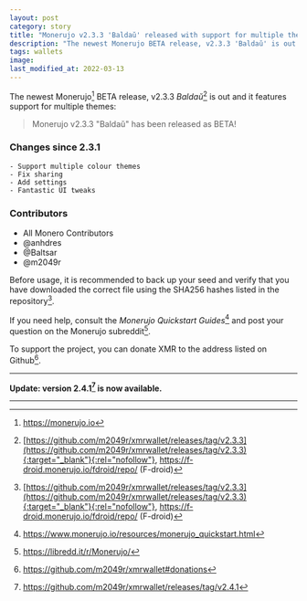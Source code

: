 ```yaml
---
layout: post
category: story
title: "Monerujo v2.3.3 'Baldaŭ' released with support for multiple themes"
description: "The newest Monerujo BETA release, v2.3.3 'Baldaŭ' is out and it features support for multiple themes."
tags: wallets
image: 
last_modified_at: 2022-03-13
---
```


The newest Monerujo[^1] BETA release, v2.3.3 *Baldaŭ*[^2] is out and it features support for multiple themes:

> Monerujo v2.3.3 "Baldaŭ" has been released as BETA!

### Changes since 2.3.1

```
- Support multiple colour themes
- Fix sharing
- Add settings
- Fantastic UI tweaks
```

### Contributors

- All Monero Contributors
- @anhdres
- @Baltsar
- @m2049r


Before usage, it is recommended to back up your seed and verify that you have downloaded the correct file using the SHA256 hashes listed in the repository[^2].

If you need help, consult the *Monerujo Quickstart Guides*[^3] and post your question on the Monerujo subreddit[^4].

To support the project, you can donate XMR to the address listed on Github[^5].

---

**Update: version 2.4.1[^6] is now available.**

---


[^1]: https://monerujo.io
[^2]: [https://github.com/m2049r/xmrwallet/releases/tag/v2.3.3](https://github.com/m2049r/xmrwallet/releases/tag/v2.3.3){:target="_blank"}{:rel="nofollow"}, https://f-droid.monerujo.io/fdroid/repo/ (F-droid)
[^3]: https://www.monerujo.io/resources/monerujo_quickstart.html
[^4]: https://libredd.it/r/Monerujo/
[^5]: https://github.com/m2049r/xmrwallet#donations
[^6]: https://github.com/m2049r/xmrwallet/releases/tag/v2.4.1
